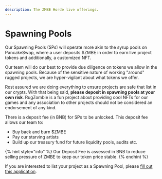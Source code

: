 ```yaml
---
description: The ZMBE Horde live offerings.
---
```


# Spawning Pools

Our Spawning Pools (SPs) will operate more akin to the syrup pools on PancakeSwap, where a user deposits $ZMBE in order to earn live project tokens and additionally, a customized NFT.&#x20;

Our team will do our best to provide due diligence on tokens we allow in the spawning pools. Because of the sensitive nature of working "around" rugged projects, we are hyper-vigilant about what tokens we offer.&#x20;

Rest assured we are doing everything to ensure projects are safe that list in our crypts. With that being said, **please deposit in spawning pools at your own risk**. RugZombie is a fun project about providing cool NFTs for our games and any association to other projects should not be considered an endorsement of any kind.

There is a deposit fee (in BNB) for SPs to be unlocked. This deposit fee allows our team to:

* Buy back and burn $ZMBE
* Pay our starving artists
* Build up our treasury fund for future liquidity pools, audits etc.&#x20;

{% hint style="info" %}
Our Deposit Fee is assessed in BNB to reduce selling pressure of ZMBE to keep our token price stable.&#x20;
{% endhint %}

If you are interested to list your project as a Spawning Pool, please [fill out this application](../../../untitled/).&#x20;
